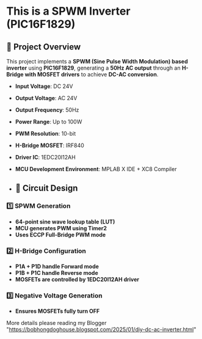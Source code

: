 # This is a SPWM Inverter (PIC16F1829)

## 📌 Project Overview
This project implements a **SPWM (Sine Pulse Width Modulation) based inverter** using **PIC16F1829**, generating a **50Hz AC output** through an **H-Bridge with MOSFET drivers** to achieve **DC-AC conversion**.

- **Input Voltage**: DC 24V  
- **Output Voltage**: AC 24V  
- **Output Frequency**: 50Hz  
- **Power Range**: Up to 100W  
- **PWM Resolution**: 10-bit  
- **H-Bridge MOSFET**: IRF840  
- **Driver IC**: 1EDC20I12AH  
- **MCU Development Environment**: MPLAB X IDE + XC8 Compiler

- ## 🔌 **Circuit Design**
### 1️⃣ **SPWM Generation**
- **64-point sine wave lookup table (LUT)**
- **MCU generates PWM using Timer2**
- **Uses ECCP Full-Bridge PWM mode**

### 2️⃣ **H-Bridge Configuration**
- **P1A + P1D handle Forward mode**
- **P1B + P1C handle Reverse mode**
- **MOSFETs are controlled by 1EDC20I12AH driver**

### 3️⃣ **Negative Voltage Generation**
- **Ensures MOSFETs fully turn OFF**

More details please reading my Blogger "https://bobhongdoghouse.blogspot.com/2025/01/diy-dc-ac-inverter.html"

